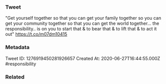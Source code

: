 ### Tweet
"Get yourself together so that you can get your family together so you can get your community together so that you can get the world together... the responsibility.. is on you to start that &amp; to bear that &amp; to lift that &amp; to act it out" https://t.co/m07dm10415

### Metadata
Tweet ID: 1276919450281926657
Created At: 2020-06-27T16:44:55.000Z
#responsibility

### Related

